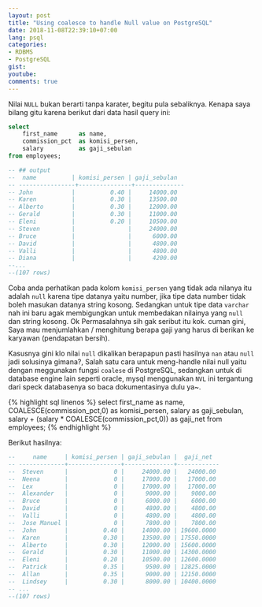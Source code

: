 ```yaml
---
layout: post
title: "Using coalesce to handle Null value on PostgreSQL"
date: 2018-11-08T22:39:10+07:00
lang: psql
categories:
- RDBMS
- PostgreSQL
gist: 
youtube: 
comments: true
---
```


Nilai `NULL` bukan berarti tanpa karater, begitu pula sebaliknya. Kenapa saya bilang gitu karena berikut dari data hasil query ini:

```sql
select 
    first_name      as name, 
    commission_pct  as komisi_persen, 
    salary          as gaji_sebulan 
from employees;

-- ## output
--  name          | komisi_persen | gaji_sebulan 
-- ----------------+---------------+--------------
-- John           |          0.40 |     14000.00
-- Karen          |          0.30 |     13500.00
-- Alberto        |          0.30 |     12000.00
-- Gerald         |          0.30 |     11000.00
-- Eleni          |          0.20 |     10500.00
-- Steven         |               |     24000.00
-- Bruce          |               |      6000.00
-- David          |               |      4800.00
-- Valli          |               |      4800.00
-- Diana          |               |      4200.00
--...
--(107 rows)
```

Coba anda perhatikan pada kolom `komisi_persen` yang tidak ada nilanya itu adalah `null` karena tipe datanya yaitu number, jika tipe data number tidak boleh masukan datanya string kosong. Sedangkan untuk tipe data `varchar` nah ini baru agak membigungkan untuk membedakan nilainya yang `null` dan string kosong. Ok Permasalahnya sih gak seribut itu kok. cuman gini, Saya mau menjumlahkan / menghitung berapa gaji yang harus di berikan ke karyawan (pendapatan bersih).

Kasusnya gini klo nilai `null` dikalikan berapapun pasti hasilnya `nan` atau `null` jadi solusinya gimana?, Salah satu cara untuk meng-handle nilai null yaitu dengan meggunakan fungsi `coalese` di PostgreSQL, sedangkan untuk di database engine lain seperti oracle, mysql menggunakan `NVL` ini tergantung dari speck databasenya so baca dokumentasinya dulu ya~.

{% highlight sql linenos %}
select 
    first_name                                      as name, 
    COALESCE(commission_pct,0)                      as komisi_persen, 
    salary                                          as gaji_sebulan,
    salary + (salary * COALESCE(commission_pct,0))  as gaji_net
from employees;
{% endhighlight %}

Berikut hasilnya:

```sql
--     name     | komisi_persen | gaji_sebulan |  gaji_net  
-- -------------+---------------+--------------+------------
--  Steven      |             0 |     24000.00 |   24000.00
--  Neena       |             0 |     17000.00 |   17000.00
--  Lex         |             0 |     17000.00 |   17000.00
--  Alexander   |             0 |      9000.00 |    9000.00
--  Bruce       |             0 |      6000.00 |    6000.00
--  David       |             0 |      4800.00 |    4800.00
--  Valli       |             0 |      4800.00 |    4800.00
--  Jose Manuel |             0 |      7800.00 |    7800.00
--  John        |          0.40 |     14000.00 | 19600.0000
--  Karen       |          0.30 |     13500.00 | 17550.0000
--  Alberto     |          0.30 |     12000.00 | 15600.0000
--  Gerald      |          0.30 |     11000.00 | 14300.0000
--  Eleni       |          0.20 |     10500.00 | 12600.0000
--  Patrick     |          0.35 |      9500.00 | 12825.0000
--  Allan       |          0.35 |      9000.00 | 12150.0000
--  Lindsey     |          0.30 |      8000.00 | 10400.0000
-- ...
--(107 rows)
```
